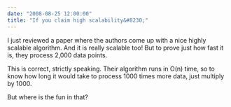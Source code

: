 ```yaml
---
date: "2008-08-25 12:00:00"
title: "If you claim high scalability&#8230;"
---
```




I just reviewed a paper where the authors come up with a nice highly scalable algorithm. And it is really scalable too! But to prove just how fast it is, they process 2,000 data points.

This is correct, strictly speaking. Their algorithm runs in O(n) time, so to know how long it would take to process 1000 times more data, just multiply by 1000.

But where is the fun in that?

